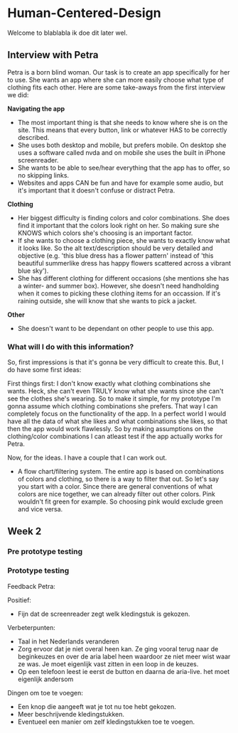 # Human-Centered-Design

Welcome to blablabla ik doe dit later wel.

## Interview with Petra

Petra is a born blind woman. Our task is to create an app specifically for her to use. She wants an app where she can more easily choose what type of clothing fits each other. Here are some take-aways from the first interview we did:

**Navigating the app**

-   The most important thing is that she needs to know where she is on the site. This means that every button, link or whatever HAS to be correctly described.
-   She uses both desktop and mobile, but prefers mobile. On desktop she uses a software called nvda and on mobile she uses the built in iPhone screenreader.
-   She wants to be able to see/hear everything that the app has to offer, so no skipping links.
-   Websites and apps CAN be fun and have for example some audio, but it's important that it doesn't confuse or distract Petra.

**Clothing**

-   Her biggest difficulty is finding colors and color combinations. She does find it important that the colors look right on her. So making sure she KNOWS which colors she's choosing is an important factor.
-   If she wants to choose a clothing piece, she wants to exactly know what it looks like. So the alt text/description should be very detailed and objective (e.g. 'this blue dress has a flower pattern' instead of 'this beautiful summerlike dress has happy flowers scattered across a vibrant blue sky').
-   She has different clothing for different occasions (she mentions she has a winter- and summer box). However, she doesn't need handholding when it comes to picking these clothing items for an occassion. If it's raining outside, she will know that she wants to pick a jacket.

**Other**

-   She doesn't want to be dependant on other people to use this app.

### What will I do with this information?

So, first impressions is that it's gonna be very difficult to create this. But, I do have some first ideas:

First things first: I don't know exactly what clothing combinations she wants. Heck, she can't even TRULY know what she wants since she can't see the clothes she's wearing. So to make it simple, for my prototype I'm gonna assume which clothing combinations she prefers. That way I can completely focus on the functionality of the app. In a perfect world I would have all the data of what she likes and what combinations she likes, so that then the app would work flawlessly. So by making assumptions on the clothing/color combinations I can atleast test if the app actually works for Petra.

Now, for the ideas. I have a couple that I can work out.

- A flow chart/filtering system. The entire app is based on combinations of colors and clothing, so there is a way to filter that out. So let's say you start with a color. Since there are general conventions of what colors are nice together, we can already filter out other colors. Pink wouldn't fit green for example. So choosing pink would exclude green and vice versa.

## Week 2

### Pre prototype testing

### Prototype testing
Feedback Petra:

Positief:
- Fijn dat de screenreader zegt welk kledingstuk is gekozen.

Verbeterpunten:
- Taal in het Nederlands veranderen
- Zorg ervoor dat je niet overal heen kan. Ze ging vooral terug naar de beginkeuzes en over de aria label heen waardoor ze niet meer wist waar ze was. Je moet eigenlijk vast zitten in een loop in de keuzes.
- Op een telefoon leest ie eerst de button en daarna de aria-live. het moet eigenlijk andersom

Dingen om toe te voegen:
- Een knop die aangeeft wat je tot nu toe hebt gekozen.
- Meer beschrijvende kledingstukken.
- Eventueel een manier om zelf kledingstukken toe te voegen.